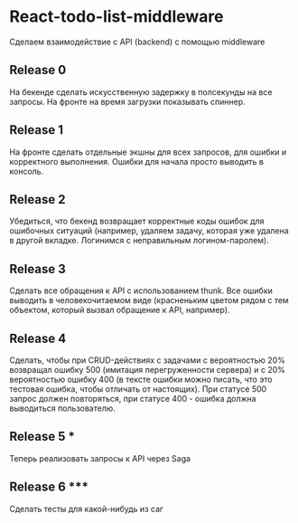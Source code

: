 # React-todo-list-middleware

Сделаем взаимодействие с API (backend) с помощью middleware

## Release 0
На бекенде сделать искусственную задержку в полсекунды на все запросы. На фронте на время загрузки показывать спиннер.

## Release 1
На фронте сделать отдельные экшны для всех запросов, для ошибки и корректного выполнения. Ошибки для начала просто выводить в консоль.

## Release 2
Убедиться, что бекенд возвращает корректные коды ошибок для ошибочных ситуаций (например, удаляем задачу, которая уже удалена в другой вкладке. Логинимся с неправильным логином-паролем).

## Release 3
Сделать все обращения к API с использованием thunk. Все ошибки выводить в человекочитаемом виде (красненьким цветом рядом с тем объектом, который вызвал обращение к API, например).

## Release 4
Сделать, чтобы при CRUD-действиях с задачами с вероятностью 20% возвращал ошибку 500 (имитация перегруженности сервера) и с 20% вероятностью ошибку 400 (в тексте ошибки можно писать, что это тестовая ошибка, чтобы отличать от настоящих).
При статусе 500 запрос должен повторяться, при статусе 400 - ошибка должна выводиться пользователю.

## Release 5 *
Теперь реализовать запросы к API через Saga

## Release 6 ***
Сделать тесты для какой-нибудь из саг
